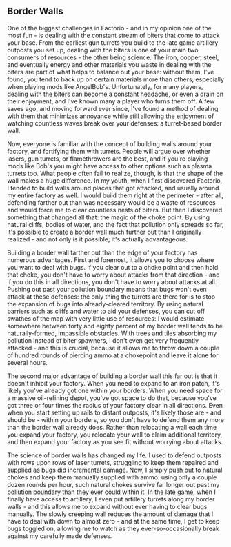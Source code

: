 ## Border Walls

One of the biggest challenges in Factorio - and in my opinion one of the most fun - is dealing with the constant stream of biters that come to attack your base. From the earliest gun turrets you build to the late game artillery outposts you set up, dealing with the biters is one of your main two consumers of resources - the other being science. The iron, copper, steel, and eventually energy and other materials you waste in dealing with the biters are part of what helps to balance out your base: without them, I've found, you tend to back up on certain materials more than others, especially when playing mods like AngelBob's. Unfortunately, for many players, dealing with the biters can become a constant headache, or even a drain on their enjoyment, and I've known many a player who turns them off. A few saves ago, and moving forward ever since, I've found a method of dealing with them that minimizes annoyance while still allowing the enjoyment of watching countless waves break over your defenses: a turret-based border wall.

Now, everyone is familiar with the concept of building walls around your factory, and fortifying them with turrets. People will argue over whether lasers, gun turrets, or flamethrowers are the best, and if you're playing mods like Bob's you might have access to other options such as plasma turrets too. What people often fail to realize, though, is that the shape of the wall makes a huge difference. In my youth, when I first discovered Factorio, I tended to build walls around places that got attacked, and usually around my entire factory as well. I would build them right at the perimeter - after all, defending farther out than was necessary would be a waste of resources and would force me to clear countless nests of biters. But then I discovered something that changed all that: the magic of the choke point. By using natural cliffs, bodies of water, and the fact that pollution only spreads so far, it's possible to create a border wall much further out than I originally realized - and not only is it possible; it's actually advantageous.

Building a border wall farther out than the edge of your factory has numerous advantages. First and foremost, it allows you to choose where you want to deal with bugs. If you clear out to a choke point and then hold that choke, you don't have to worry about attacks from that direction - and if you do this in all directions, you don't have to worry about attacks at all. Pushing out past your pollution boundary means that bugs won't even attack at these defenses: the only thing the turrets are there for is to stop the expansion of bugs into already-cleared territory. By using natural barriers such as cliffs and water to aid your defenses, you can cut off swathes of the map with very little use of resources: I would estimate somewhere between forty and eighty percent of my border wall tends to be naturally-formed, impassible obstacles. With trees and tiles absorbing my pollution instead of biter spawners, I don't even get very frequently attacked - and this is crucial, because it allows me to throw down a couple of hundred rounds of piercing ammo at a chokepoint and leave it alone for several hours.

The second major advantage of building a border wall this far out is that it doesn't inhibit your factory. When you need to expand to an iron patch, it's likely you've already got one within your borders. When you need space for a massive oil-refining depot, you've got space to do that, because you've got three or four times the radius of your factory clear in all directions. Even when you start setting up rails to distant outposts, it's likely those are - and should be - within your borders, so you don't have to defend them any more than the border wall already does. Rather than relocating a wall each time you expand your factory, you relocate your wall to claim additional territory, and then expand your factory as you see fit without worrying about attacks.

The science of border walls has changed my life. I used to defend outposts with rows upon rows of laser turrets, struggling to keep them repaired and supplied as bugs did incremental damage. Now, I simply push out to natural chokes and keep them manually supplied with ammo: using only a couple dozen rounds per hour, such natural chokes survive far longer out past my pollution boundary than they ever could within it. In the late game, when I finally have access to artillery, I even put artillery turrets along my border walls - and this allows me to expand without ever having to clear bugs manually. The slowly creeping wall reduces the amount of damage that I have to deal with down to almost zero - and at the same time, I get to keep bugs toggled on, allowing me to watch as they ever-so-occasionally break against my carefully made defenses.
